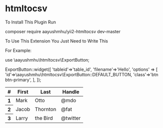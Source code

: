 # htmltocsv

To Install This Plugin Run

composer require aayushmhu/yii2-htmltocsv dev-master

To Use This Extension You Just Need to Write This

For Example:

use \aayushmhu\htmltocsv\ExportButton;

ExportButton::widget([
'tableid'=>'table_id',
'filename'=>'Hello',
'options' => [
'id'=>\aayushmhu\htmltocsv\ExportButton::DEFAULT_BUTTON,
'class'=>'btn btn-primary',
],
]);

<table class="table" id="table_id" >
  <thead>
    <tr>
      <th scope="col">#</th>
      <th scope="col">First</th>
      <th scope="col">Last</th>
      <th scope="col">Handle</th>
    </tr>
  </thead>
  <tbody>
    <tr>
      <th scope="row">1</th>
      <td>Mark</td>
      <td>Otto</td>
      <td>@mdo</td>
    </tr>
    <tr>
      <th scope="row">2</th>
      <td>Jacob</td>
      <td>Thornton</td>
      <td>@fat</td>
    </tr>
    <tr>
      <th scope="row">3</th>
      <td>Larry</td>
      <td>the Bird</td>
      <td>@twitter</td>
    </tr>
  </tbody>
</table>
